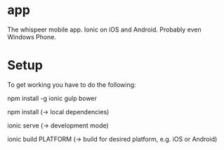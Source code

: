 # app
The whispeer mobile app. Ionic on iOS and Android. Probably even Windows Phone.

# Setup
To get working you have to do the following:

npm install -g ionic gulp bower

npm install (-> local dependencies)

ionic serve (-> development mode)

ionic build PLATFORM (-> build for desired platform, e.g. iOS or Android)
